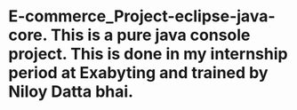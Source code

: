 # E-commerce_Project-eclipse-java-core. This is a pure java console project. This is done in my internship period at Exabyting and trained by Niloy Datta bhai.
